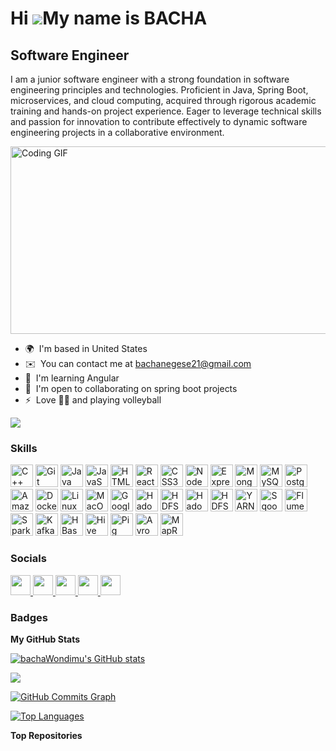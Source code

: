 Hi ![](https://user-images.githubusercontent.com/18350557/176309783-0785949b-9127-417c-8b55-ab5a4333674e.gif)My name is BACHA
=============================================================================================================================

Software Engineer
-----------------

I am a junior software engineer with a strong foundation in software engineering principles and technologies. Proficient in Java, Spring Boot, microservices, and cloud computing, acquired through rigorous academic training and hands-on project experience. Eager to leverage technical skills and passion for innovation to contribute effectively to dynamic software engineering projects in a collaborative environment.

<img src="https://media.giphy.com/media/qgQUggAC3Pfv687qPC/giphy.gif" width="600" height="300" alt="Coding GIF">

* 🌍  I'm based in United States
* ✉️  You can contact me at [bachanegese21@gmail.com](mailto:bachanegese21@gmail.com)
* 🧠  I'm learning Angular
* 🤝  I'm open to collaborating on spring boot projects
* ⚡  Love 🏃‍♂️ and playing volleyball

<a href="https://www.github.com/bachaWondimu" target="_blank" rel="noreferrer"><img
src="https://img.shields.io/github/followers/bachaWondimu?logo=github&style=for-the-badge&color=0891b2&labelColor=1c1917" /></a>

### Skills

<p align="left">
<a href="https://docs.microsoft.com/en-us/cpp/?view=msvc-170" target="_blank" rel="noreferrer"><img src="https://raw.githubusercontent.com/danielcranney/readme-generator/main/public/icons/skills/cplusplus-colored.svg" width="36" height="36" alt="C++" /></a>
<a href="https://git-scm.com/" target="_blank" rel="noreferrer"><img src="https://raw.githubusercontent.com/danielcranney/readme-generator/main/public/icons/skills/git-colored.svg" width="36" height="36" alt="Git" /></a>
<a href="https://www.oracle.com/java/" target="_blank" rel="noreferrer"><img src="https://raw.githubusercontent.com/danielcranney/readme-generator/main/public/icons/skills/java-colored.svg" width="36" height="36" alt="Java" /></a>
<a href="https://developer.mozilla.org/en-US/docs/Web/JavaScript" target="_blank" rel="noreferrer"><img src="https://raw.githubusercontent.com/danielcranney/readme-generator/main/public/icons/skills/javascript-colored.svg" width="36" height="36" alt="JavaScript" /></a>
<a href="https://developer.mozilla.org/en-US/docs/Glossary/HTML5" target="_blank" rel="noreferrer"><img src="https://raw.githubusercontent.com/danielcranney/readme-generator/main/public/icons/skills/html5-colored.svg" width="36" height="36" alt="HTML5" /></a>
<a href="https://reactjs.org/" target="_blank" rel="noreferrer"><img src="https://raw.githubusercontent.com/danielcranney/readme-generator/main/public/icons/skills/react-colored.svg" width="36" height="36" alt="React" /></a>
<a href="https://www.w3.org/TR/CSS/#css" target="_blank" rel="noreferrer"><img src="https://raw.githubusercontent.com/danielcranney/readme-generator/main/public/icons/skills/css3-colored.svg" width="36" height="36" alt="CSS3" /></a>
<a href="https://nodejs.org/en/" target="_blank" rel="noreferrer"><img src="https://raw.githubusercontent.com/danielcranney/readme-generator/main/public/icons/skills/nodejs-colored.svg" width="36" height="36" alt="NodeJS" /></a>
<a href="https://expressjs.com/" target="_blank" rel="noreferrer"><img src="https://raw.githubusercontent.com/danielcranney/readme-generator/main/public/icons/skills/express-colored.svg" width="36" height="36" alt="Express" /></a>
<a href="https://www.mongodb.com/" target="_blank" rel="noreferrer"><img src="https://raw.githubusercontent.com/danielcranney/readme-generator/main/public/icons/skills/mongodb-colored.svg" width="36" height="36" alt="MongoDB" /></a>
<a href="https://www.mysql.com/" target="_blank" rel="noreferrer"><img src="https://raw.githubusercontent.com/danielcranney/readme-generator/main/public/icons/skills/mysql-colored.svg" width="36" height="36" alt="MySQL" /></a>
<a href="https://www.postgresql.org/" target="_blank" rel="noreferrer"><img src="https://raw.githubusercontent.com/danielcranney/readme-generator/main/public/icons/skills/postgresql-colored.svg" width="36" height="36" alt="PostgreSQL" /></a>
<a href="https://aws.amazon.com" target="_blank" rel="noreferrer"><img src="https://raw.githubusercontent.com/danielcranney/readme-generator/main/public/icons/skills/aws-colored.svg" width="36" height="36" alt="Amazon Web Services" /></a>
<a href="https://www.docker.com/" target="_blank" rel="noreferrer"><img src="https://raw.githubusercontent.com/danielcranney/readme-generator/main/public/icons/skills/docker-colored.svg" width="36" height="36" alt="Docker" /></a>
<a href="https://www.linux.org" target="_blank" rel="noreferrer"><img src="https://raw.githubusercontent.com/danielcranney/readme-generator/main/public/icons/skills/linux-colored.svg" width="36" height="36" alt="Linux" /></a>
<a href="https://apple.com" target="_blank" rel="noreferrer"><img src="https://raw.githubusercontent.com/danielcranney/readme-generator/main/public/icons/skills/macos-colored.svg" width="36" height="36" alt="MacOS" /></a>
<a href="https://cloud.google.com/" target="_blank" rel="noreferrer"><img src="https://raw.githubusercontent.com/danielcranney/readme-generator/main/public/icons/skills/googlecloud-colored.svg" width="36" height="36" alt="Google Cloud" /></a>
<a href="https://hadoop.apache.org/" target="_blank" rel="noreferrer"><img src="https://cdn.jsdelivr.net/gh/devicons/devicon/icons/hadoop/hadoop-original.svg" width="36" height="36" alt="Hadoop" /></a>
<a href="https://hadoop.apache.org/docs/r1.2.1/hdfs_design.html" target="_blank" rel="noreferrer"><img src="https://cdn.jsdelivr.net/gh/devicons/devicon/icons/apache/apache-original.svg" width="36" height="36" alt="HDFS" /></a>
<a href="https://hadoop.apache.org/" target="_blank" rel="noreferrer"><img src="https://cdn.jsdelivr.net/gh/devicons/devicon/icons/hadoop/hadoop-original.svg" width="36" height="36" alt="Hadoop" /></a>
<a href="https://hadoop.apache.org/docs/r1.2.1/hdfs_design.html" target="_blank" rel="noreferrer"><img src="https://img.icons8.com/external-soft-fill-juicy-fish/60/000000/external-hdfs-apache-software-foundation-soft-fill-soft-fill-juicy-fish.png" width="36" height="36" alt="HDFS" /></a>
<a href="https://hadoop.apache.org/docs/current/hadoop-yarn/hadoop-yarn-site/YARN.html" target="_blank" rel="noreferrer"><img src="https://img.icons8.com/external-soft-fill-juicy-fish/60/000000/external-yarn-apache-software-foundation-soft-fill-soft-fill-juicy-fish.png" width="36" height="36" alt="YARN" /></a>
<a href="https://sqoop.apache.org/" target="_blank" rel="noreferrer"><img src="https://img.icons8.com/color/60/000000/sqoop.png" width="36" height="36" alt="Sqoop" /></a>
<a href="https://flume.apache.org/" target="_blank" rel="noreferrer"><img src="https://img.icons8.com/ios-filled/50/000000/flume.png" width="36" height="36" alt="Flume" /></a>
<a href="https://spark.apache.org/" target="_blank" rel="noreferrer"><img src="https://cdn.jsdelivr.net/gh/devicons/devicon/icons/apache/apache-original-wordmark.svg" width="36" height="36" alt="Spark" /></a>
<a href="https://kafka.apache.org/" target="_blank" rel="noreferrer"><img src="https://cdn.jsdelivr.net/gh/devicons/devicon/icons/apachekafka/apachekafka-original.svg" width="36" height="36" alt="Kafka" /></a>
<a href="https://hbase.apache.org/" target="_blank" rel="noreferrer"><img src="https://img.icons8.com/external-soft-fill-juicy-fish/60/000000/external-hbase-apache-software-foundation-soft-fill-soft-fill-juicy-fish.png" width="36" height="36" alt="HBase" /></a>
<a href="https://hive.apache.org/" target="_blank" rel="noreferrer"><img src="https://img.icons8.com/external-soft-fill-juicy-fish/60/000000/external-hive-apache-software-foundation-soft-fill-soft-fill-juicy-fish.png" width="36" height="36" alt="Hive" /></a>
<a href="https://pig.apache.org/" target="_blank" rel="noreferrer"><img src="https://img.icons8.com/external-flat-juicy-fish/60/000000/external-pig-apache-software-foundation-flat-flat-juicy-fish.png" width="36" height="36" alt="Pig" /></a>
<a href="https://avro.apache.org/" target="_blank" rel="noreferrer"><img src="https://img.icons8.com/color/48/000000/avro.png" width="36" height="36" alt="Avro" /></a>
<a href="https://hadoop.apache.org/docs/stable/hadoop-mapreduce-client/hadoop-mapreduce-client-core/MapReduce.html" target="_blank" rel="noreferrer"><img src="https://cdn.jsdelivr.net/gh/devicons/devicon/icons/apache/apache-original.svg" width="36" height="36" alt="MapReduce" /></a>
</p>





### Socials

<p align="left"> <a href="https://www.codepen.io/bwondim3" target="_blank" rel="noreferrer"> <picture> <source media="(prefers-color-scheme: dark)" srcset="https://raw.githubusercontent.com/danielcranney/readme-generator/main/public/icons/socials/codepen-dark.svg" /> <source media="(prefers-color-scheme: light)" srcset="https://raw.githubusercontent.com/danielcranney/readme-generator/main/public/icons/socials/codepen.svg" /> <img src="https://raw.githubusercontent.com/danielcranney/readme-generator/main/public/icons/socials/codepen.svg" width="32" height="32" /> </picture> </a> <a href="https://www.facebook.com/Bacha" target="_blank" rel="noreferrer"> <picture> <source media="(prefers-color-scheme: dark)" srcset="https://raw.githubusercontent.com/danielcranney/readme-generator/main/public/icons/socials/facebook-dark.svg" /> <source media="(prefers-color-scheme: light)" srcset="https://raw.githubusercontent.com/danielcranney/readme-generator/main/public/icons/socials/facebook.svg" /> <img src="https://raw.githubusercontent.com/danielcranney/readme-generator/main/public/icons/socials/facebook.svg" width="32" height="32" /> </picture> </a> <a href="https://www.github.com/bachaWondimu" target="_blank" rel="noreferrer"> <picture> <source media="(prefers-color-scheme: dark)" srcset="https://raw.githubusercontent.com/danielcranney/readme-generator/main/public/icons/socials/github-dark.svg" /> <source media="(prefers-color-scheme: light)" srcset="https://raw.githubusercontent.com/danielcranney/readme-generator/main/public/icons/socials/github.svg" /> <img src="https://raw.githubusercontent.com/danielcranney/readme-generator/main/public/icons/socials/github.svg" width="32" height="32" /> </picture> </a> <a href="https://www.linkedin.com/in/bacha-wondimu" target="_blank" rel="noreferrer"> <picture> <source media="(prefers-color-scheme: dark)" srcset="https://raw.githubusercontent.com/danielcranney/readme-generator/main/public/icons/socials/linkedin-dark.svg" /> <source media="(prefers-color-scheme: light)" srcset="https://raw.githubusercontent.com/danielcranney/readme-generator/main/public/icons/socials/linkedin.svg" /> <img src="https://raw.githubusercontent.com/danielcranney/readme-generator/main/public/icons/socials/linkedin.svg" width="32" height="32" /> </picture> </a> <a href="https://www.x.com/Bacha_Wondimu" target="_blank" rel="noreferrer"> <picture> <source media="(prefers-color-scheme: dark)" srcset="https://raw.githubusercontent.com/danielcranney/readme-generator/main/public/icons/socials/twitter-dark.svg" /> <source media="(prefers-color-scheme: light)" srcset="https://raw.githubusercontent.com/danielcranney/readme-generator/main/public/icons/socials/twitter.svg" /> <img src="https://raw.githubusercontent.com/danielcranney/readme-generator/main/public/icons/socials/twitter.svg" width="32" height="32" /> </picture> </a></p>

### Badges

<b>My GitHub Stats</b>

<a href="http://www.github.com/bachaWondimu"><img src="https://github-readme-stats.vercel.app/api?username=bachaWondimu&show_icons=true&hide=&count_private=true&title_color=0891b2&text_color=ffffff&icon_color=0891b2&bg_color=1c1917&hide_border=true&show_icons=true" alt="bachaWondimu's GitHub stats" /></a>

<a href="http://www.github.com/bachaWondimu"><img src="https://github-readme-streak-stats.herokuapp.com/?user=bachaWondimu&stroke=ffffff&background=1c1917&ring=0891b2&fire=0891b2&currStreakNum=ffffff&currStreakLabel=0891b2&sideNums=ffffff&sideLabels=ffffff&dates=ffffff&hide_border=true" /></a>

<a href="http://www.github.com/bachaWondimu"><img src="https://github-readme-activity-graph.cyclic.app/graph?username=bachaWondimu&bg_color=1c1917&color=ffffff&line=0891b2&point=ffffff&area_color=1c1917&area=true&hide_border=true&custom_title=GitHub%20Commits%20Graph" alt="GitHub Commits Graph" /></a>

<a href="https://github.com/bachaWondimu" align="left"><img src="https://github-readme-stats.vercel.app/api/top-langs/?username=bachaWondimu&langs_count=10&title_color=0891b2&text_color=ffffff&icon_color=0891b2&bg_color=1c1917&hide_border=true&locale=en&custom_title=Top%20%Languages" alt="Top Languages" /></a>

<b>Top Repositories</b>

<div width="100%" align="center"></div><br /><br /><br /><br /><br /><br /><br />
